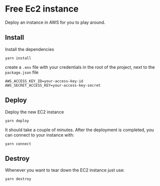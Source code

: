 # Free Ec2 instance

Deploy an instance in AWS for you to play around.

## Install

Install the dependencies
```shell
yarn install
```
create a `.env` file with your credentials in the root of the project, 
next to the `package.json` file
```dotenv
AWS_ACCESS_KEY_ID=your-access-key-id
AWS_SECRET_ACCESS_KEY=your-access-key-secret
```

## Deploy

Deploy the new EC2 instance
```shell
yarn deploy
```
It should take a couple of minutes. After the deployment is completed,
you can connect to your instance with:
```shell
yarn connect
```

## Destroy

Whenever you want to tear down the EC2 instance just use:
```shell
yarn destroy
```
